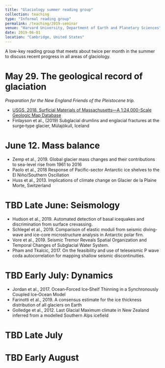 ```yaml
---
title: "Glaciology summer reading group"
collection: teaching
type: "Informal reading group"
permalink: /teaching/2019-seminar
venue: "Harvard University, Department of Earth and Planetary Sciences"
date: 2019-06-01
location: "Cambridge, United States"
---
```


A low-key reading group that meets about twice per month in the summer to discuss recent progress in all areas of glaciology.

May 29.  The geological record of glaciation
======
*Preparation for the New England Friends of the Pleistocene trip.*
- [USGS, 2018.   Surficial Materials of Massachusetts—A 1:24,000-Scale Geologic Map Database](https://pubs.usgs.gov/sim/3402/sim3402.pdf)
- Finlayson et al., (2019) Subglacial drumlins and englacial fractures at the surge‐type glacier, Múlajökull, Iceland

June 12.  Mass balance
======
- Zemp et al., 2019. Global glacier mass changes and their contributions to sea-level rise from 1961 to 2016
- Paolo et al., 2018 Response of Pacific-sector Antarctic ice shelves to the El Niño/Southern Oscillation
- Huss et al., 2013. Implications of climate change on Glacier de la Plaine Morte, Switzerland

TBD Late June:  Seismology
======
- Hudson et al., 2019. Automated detection of basal icequakes and discrimination from surface crevassing.
- Schlegel et al., 2019.  Comparison of elastic moduli from seismic diving-wave and ice-core microstructure analysis in Antarctic polar firn.
- Vore et al., 2019. Seismic Tremor Reveals Spatial Organization and Temporal Changes of Subglacial Water System.
- Pham and Tkalcic, 2017. On the feasibility and use of teleseismic P wave coda autocorrelation for mapping shallow seismic discontinuities.

TBD Early July: Dynamics
======
- Jordan et al., 2017.  Ocean‐Forced Ice‐Shelf Thinning in a Synchronously Coupled Ice‐Ocean Model
- Farinotti et al., 2019. A consensus estimate for the ice thickness distribution of all glaciers on Earth
- Golledge et al., 2012. Last Glacial Maximum climate in New Zealand inferred from a modelled Southern Alps icefield

TBD Late July
======

TBD Early August
======
